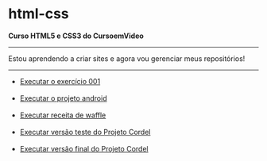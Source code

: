 # html-css
 <strong>Curso HTML5 e CSS3 do CursoemVideo</strong>
 <hr>

 Estou aprendendo a criar sites e agora vou gerenciar meus 
 repositórios!
 <hr>

 <ul>
     <li>
     <a href="https://rodrigosena2.github.io/html-css/exercicios/ex001/">Executar o exercício 001</a>
     </li>
     <br>
     <li>
     <a href="https://rodrigosena2.github.io/projeto-android/">Executar o projeto android</a>
     </li>
     <br>
     <li>
     <a href="https://rodrigosena2.github.io/html-css/modulo3/d002/">Executar receita de waffle</a>
     </li>
     <br>
     <li><a href="https://rodrigosena2.github.io/html-css/modulo3/d012/index.html">Executar versão teste do Projeto Cordel</a>
     </li>
     <br>
     <li>
     <a href="https://rodrigosena2.github.io/html-css/modulo3/d012b/index.html">Executar versão final do Projeto Cordel </a>
     </li>
 </ul>

